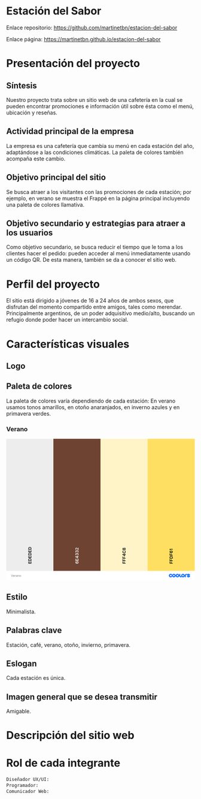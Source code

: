 # Estación del Sabor


Enlace repositorio: https://github.com/martinetbn/estacion-del-sabor

Enlace página: https://martinetbn.github.io/estacion-del-sabor

# Presentación del proyecto

## Síntesis
Nuestro proyecto trata sobre un sitio web de una cafetería en la cual se pueden encontrar promociones e información útil sobre ésta como el menú, ubicación y reseñas.

## Actividad principal de la empresa
La empresa es una cafetería que cambia su menú en cada estación del año, adaptándose a las condiciones climáticas. La paleta de colores también acompaña este cambio.

## Objetivo principal del sitio
Se busca atraer a los visitantes con las promociones de cada estación; por ejemplo, en verano se muestra el Frappé en la página principal incluyendo una paleta de colores llamativa.

## Objetivo secundario y estrategias para atraer a los usuarios
Como objetivo secundario,  se busca reducir el tiempo que le toma a los clientes hacer el pedido: pueden acceder al menú inmediatamente usando un código QR. De esta manera, también se da a conocer el sitio web.

# Perfil del proyecto
El sitio está dirigido a jóvenes de 16 a 24 años de ambos sexos, que disfrutan del momento compartido entre amigos, tales como merendar. Principalmente argentinos, de un poder adquisitivo medio/alto, buscando un refugio donde poder hacer un intercambio social.

# Características visuales

## Logo

## Paleta de colores
La paleta de colores varía dependiendo de cada estación: En verano usamos tonos amarillos, en otoño anaranjados, en inverno azules y en primavera verdes.
### Verano
![Paleta de colores para el verano](./assets/images/colors/Verano.png)

## Estilo
Minimalista.

## Palabras clave
Estación, café, verano, otoño, invierno, primavera.

## Eslogan
Cada estación es única.

## Imagen general que se desea transmitir
Amigable.

# Descripción del sitio web

# Rol de cada integrante
 	Diseñador UX/UI:
	Programador:
	Comunicador Web:
